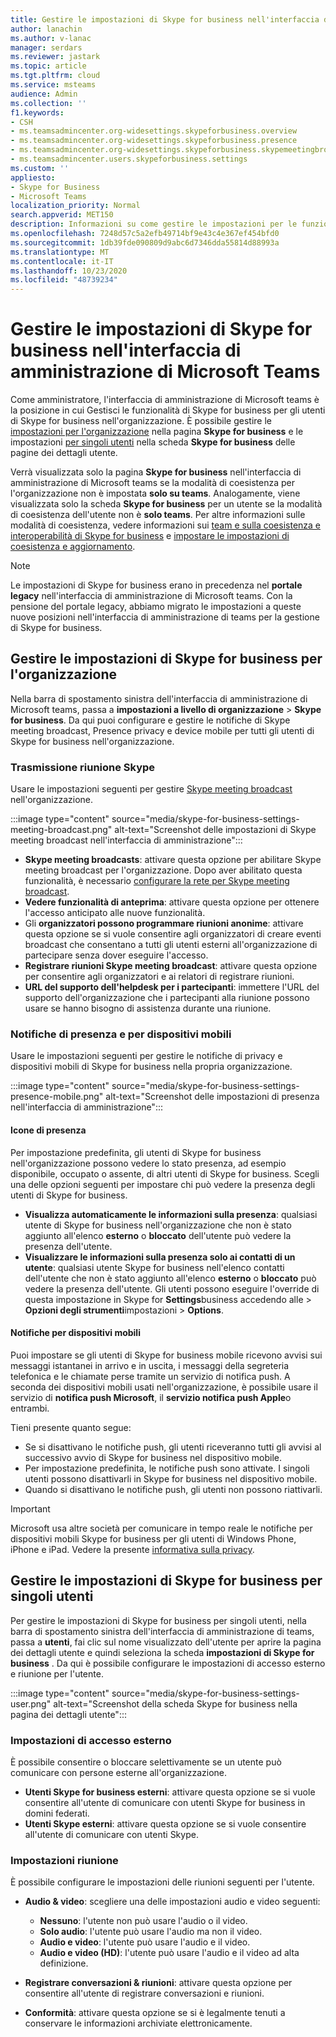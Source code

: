 ```yaml
---
title: Gestire le impostazioni di Skype for business nell'interfaccia di amministrazione di Microsoft Teams
author: lanachin
ms.author: v-lanac
manager: serdars
ms.reviewer: jastark
ms.topic: article
ms.tgt.pltfrm: cloud
ms.service: msteams
audience: Admin
ms.collection: ''
f1.keywords:
- CSH
- ms.teamsadmincenter.org-widesettings.skypeforbusiness.overview
- ms.teamsadmincenter.org-widesettings.skypeforbusiness.presence
- ms.teamsadmincenter.org-widesettings.skypeforbusiness.skypemeetingbroadcast
- ms.teamsadmincenter.users.skypeforbusiness.settings
ms.custom: ''
appliesto:
- Skype for Business
- Microsoft Teams
localization_priority: Normal
search.appverid: MET150
description: Informazioni su come gestire le impostazioni per le funzionalità di Skype for business nell'interfaccia di amministrazione di Microsoft teams.
ms.openlocfilehash: 7248d57c5a2efb49714bf9e43c4e367ef454bfd0
ms.sourcegitcommit: 1db39fde090809d9abc6d7346dda55814d88993a
ms.translationtype: MT
ms.contentlocale: it-IT
ms.lasthandoff: 10/23/2020
ms.locfileid: "48739234"
---
```

# <a name="manage-skype-for-business-settings-in-the-microsoft-teams-admin-center"></a>Gestire le impostazioni di Skype for business nell'interfaccia di amministrazione di Microsoft Teams

<!-- Bookmark used by Context Sensitive Help (CSH). Do not delete. -->
<a name="sfb-settings"> </a>
<!-- Do not remove the bookmark link above. -->

Come amministratore, l'interfaccia di amministrazione di Microsoft teams è la posizione in cui Gestisci le funzionalità di Skype for business per gli utenti di Skype for business nell'organizzazione. È possibile gestire le [impostazioni per l'organizzazione](#manage-skype-for-business-settings-for-your-organization) nella pagina **Skype for business** e le impostazioni [per singoli utenti](#manage-skype-for-business-settings-for-individual-users) nella scheda **Skype for business** delle pagine dei dettagli utente.

Verrà visualizzata solo la pagina **Skype for business** nell'interfaccia di amministrazione di Microsoft teams se la modalità di coesistenza per l'organizzazione non è impostata **solo su teams**. Analogamente, viene visualizzata solo la scheda **Skype for business** per un utente se la modalità di coesistenza dell'utente non è **solo teams**. Per altre informazioni sulle modalità di coesistenza, vedere informazioni sui [team e sulla coesistenza e interoperabilità di Skype for business](teams-and-skypeforbusiness-coexistence-and-interoperability.md) e [impostare le impostazioni di coesistenza e aggiornamento](setting-your-coexistence-and-upgrade-settings.md).

> [!NOTE]
> Le impostazioni di Skype for business erano in precedenza nel **portale legacy** nell'interfaccia di amministrazione di Microsoft teams. Con la pensione del portale legacy, abbiamo migrato le impostazioni a queste nuove posizioni nell'interfaccia di amministrazione di teams per la gestione di Skype for business.

## <a name="manage-skype-for-business-settings-for-your-organization"></a>Gestire le impostazioni di Skype for business per l'organizzazione

Nella barra di spostamento sinistra dell'interfaccia di amministrazione di Microsoft teams, passa a **impostazioni a livello di organizzazione**  >  **Skype for business**. Da qui puoi configurare e gestire le notifiche di Skype meeting broadcast, Presence privacy e device mobile per tutti gli utenti di Skype for business nell'organizzazione.

### <a name="skype-meeting-broadcast"></a>Trasmissione riunione Skype

<!-- Bookmark used by Context Sensitive Help (CSH). Do not delete. -->
<a name="sfb-org-wide-broadcast"> </a>
<!-- Do not remove the bookmark link above. -->

Usare le impostazioni seguenti per gestire [Skype meeting broadcast](https://support.microsoft.com/office/what-is-a-skype-meeting-broadcast-c472c76b-21f1-4e4b-ab58-329a6c33757d) nell'organizzazione.

:::image type="content" source="media/skype-for-business-settings-meeting-broadcast.png" alt-text="Screenshot delle impostazioni di Skype meeting broadcast nell'interfaccia di amministrazione":::

- **Skype meeting broadcasts**: attivare questa opzione per abilitare Skype meeting broadcast per l'organizzazione. Dopo aver abilitato questa funzionalità, è necessario [configurare la rete per Skype meeting broadcast](https://docs.microsoft.com/skypeforbusiness/set-up-your-network-for-skype-meeting-broadcast/set-up-your-network-for-skype-meeting-broadcast).
- **Vedere funzionalità di anteprima**: attivare questa opzione per ottenere l'accesso anticipato alle nuove funzionalità.
- Gli **organizzatori possono programmare riunioni anonime**: attivare questa opzione se si vuole consentire agli organizzatori di creare eventi broadcast che consentano a tutti gli utenti esterni all'organizzazione di partecipare senza dover eseguire l'accesso. 
- **Registrare riunioni Skype meeting broadcast**: attivare questa opzione per consentire agli organizzatori e ai relatori di registrare riunioni.  
- **URL del supporto dell'helpdesk per i partecipanti**: immettere l'URL del supporto dell'organizzazione che i partecipanti alla riunione possono usare se hanno bisogno di assistenza durante una riunione.

### <a name="presence-and-mobile-notifications"></a>Notifiche di presenza e per dispositivi mobili

<!-- Bookmark used by Context Sensitive Help (CSH). Do not delete. -->
<a name="sfb-org-wide-presence-mobile"> </a>
<!-- Do not remove the bookmark link above. -->


Usare le impostazioni seguenti per gestire le notifiche di privacy e dispositivi mobili di Skype for business nella propria organizzazione.

:::image type="content" source="media/skype-for-business-settings-presence-mobile.png" alt-text="Screenshot delle impostazioni di presenza nell'interfaccia di amministrazione":::

#### <a name="presence"></a>Icone di presenza

Per impostazione predefinita, gli utenti di Skype for business nell'organizzazione possono vedere lo stato presenza, ad esempio disponibile, occupato o assente, di altri utenti di Skype for business. Scegli una delle opzioni seguenti per impostare chi può vedere la presenza degli utenti di Skype for business.

- **Visualizza automaticamente le informazioni sulla presenza**: qualsiasi utente di Skype for business nell'organizzazione che non è stato aggiunto all'elenco **esterno** o **bloccato** dell'utente può vedere la presenza dell'utente.
- **Visualizzare le informazioni sulla presenza solo ai contatti di un utente**: qualsiasi utente Skype for business nell'elenco contatti dell'utente che non è stato aggiunto all'elenco **esterno** o **bloccato** può vedere la presenza dell'utente. Gli utenti possono eseguire l'override di questa impostazione in Skype for **Settings**business accedendo alle  >  **Opzioni degli strumenti**impostazioni  >  **Options**.

#### <a name="mobile-notifications"></a>Notifiche per dispositivi mobili

Puoi impostare se gli utenti di Skype for business mobile ricevono avvisi sui messaggi istantanei in arrivo e in uscita, i messaggi della segreteria telefonica e le chiamate perse tramite un servizio di notifica push. A seconda dei dispositivi mobili usati nell'organizzazione, è possibile usare il servizio di **notifica push Microsoft**, il **servizio notifica push Apple**o entrambi.

Tieni presente quanto segue:

- Se si disattivano le notifiche push, gli utenti riceveranno tutti gli avvisi al successivo avvio di Skype for business nel dispositivo mobile.
- Per impostazione predefinita, le notifiche push sono attivate. I singoli utenti possono disattivarli in Skype for business nel dispositivo mobile.
- Quando si disattivano le notifiche push, gli utenti non possono riattivarli. 

> [!IMPORTANT]
> Microsoft usa altre società per comunicare in tempo reale le notifiche per dispositivi mobili Skype for business per gli utenti di Windows Phone, iPhone e iPad. Vedere la presente [informativa sulla privacy](https://go.microsoft.com/fwlink/p/?linkid=247732).

## <a name="manage-skype-for-business-settings-for-individual-users"></a>Gestire le impostazioni di Skype for business per singoli utenti

<!-- Bookmark used by Context Sensitive Help (CSH). Do not delete. -->
<a name="sfb-user-settings"> </a>
<!-- Do not remove the bookmark link above. -->

Per gestire le impostazioni di Skype for business per singoli utenti, nella barra di spostamento sinistra dell'interfaccia di amministrazione di teams, passa a **utenti**, fai clic sul nome visualizzato dell'utente per aprire la pagina dei dettagli utente e quindi seleziona la scheda **impostazioni di Skype for business** . Da qui è possibile configurare le impostazioni di accesso esterno e riunione per l'utente.

:::image type="content" source="media/skype-for-business-settings-user.png" alt-text="Screenshot della scheda Skype for business nella pagina dei dettagli utente":::

### <a name="external-access-settings"></a>Impostazioni di accesso esterno

È possibile consentire o bloccare selettivamente se un utente può comunicare con persone esterne all'organizzazione.

- **Utenti Skype for business esterni**: attivare questa opzione se si vuole consentire all'utente di comunicare con utenti Skype for business in domini federati.
- **Utenti Skype esterni**: attivare questa opzione se si vuole consentire all'utente di comunicare con utenti Skype. 

### <a name="meeting-settings"></a>Impostazioni riunione

È possibile configurare le impostazioni delle riunioni seguenti per l'utente.

- **Audio & video**: scegliere una delle impostazioni audio e video seguenti:

    - **Nessuno**: l'utente non può usare l'audio o il video.
    - **Solo audio**: l'utente può usare l'audio ma non il video.
    - **Audio e video**: l'utente può usare l'audio e il video.
    - **Audio e video (HD)**: l'utente può usare l'audio e il video ad alta definizione.
    
- **Registrare conversazioni & riunioni**: attivare questa opzione per consentire all'utente di registrare conversazioni e riunioni.
- **Conformità**: attivare questa opzione se si è legalmente tenuti a conservare le informazioni archiviate elettronicamente. 

